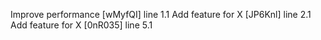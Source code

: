 Improve performance [wMyfQI] line 1.1
Add feature for X [JP6Knl] line 2.1
Add feature for X [0nR035] line 5.1
